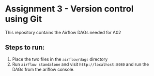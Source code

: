 # Assignment 3 - Version control using Git

This repository contains the Airflow DAGs needed for A02

## Steps to run:

1. Place the two files in the `airflow/dags` directory
2. Run `airflow standalone` and visit `http://localhost:8080` and run the DAGs from the ariflow console.
